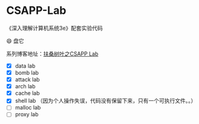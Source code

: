 # CSAPP-Lab
《深入理解计算机系统3e》配套实验代码

:smile:  盘它

系列博客地址：[扶桑树叶之CSAPP Lab](http://blog.scarboroughcoral.top/tags/CSAPP-Lab/)


- [x] data lab
- [x] bomb lab
- [x] attack lab
- [x] arch lab
- [x] cache lab 
- [x] shell lab （因为个人操作失误，代码没有保留下来，只有一个可执行文件。。）
- [ ] malloc lab
- [ ] proxy lab
